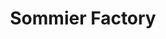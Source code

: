 ---
title: "Sommier Factory"
url: /ciudad-autonoma-de-buenos-aires/sommier-factory/
shop: Betten
---